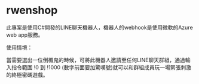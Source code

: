 # rwenshop
此專案是使用C#開發的LINE聊天機器人，機器人的webhook是使用微軟的Azure web app服務。

使用情境：

當需要選出一位倒楣鬼的時候，可將此機器人邀請至任何LINE聊天群組，通過輸入指令範圍 !0 到 !1000 (數字前面要加驚嘆號)就可以和群組成員玩一場緊張刺激的終極密碼遊戲。
